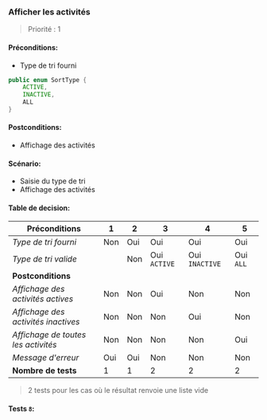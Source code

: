 ### **Afficher les activités**

> Priorité : 1

#### Préconditions:

- Type de tri fourni

```java
public enum SortType {
	ACTIVE,
	INACTIVE,
	ALL
}
```

#### Postconditions:

- Affichage des activités

#### Scénario:

- Saisie du type de tri
- Affichage des activités

#### Table de decision:

| Préconditions                       | 1   | 2   | 3            | 4              | 5         |
| ----------------------------------- | --- | --- | ------------ | -------------- | --------- |
| _Type de tri fourni_                | Non | Oui | Oui          | Oui            | Oui       |
| _Type de tri valide_                |     | Non | Oui `ACTIVE` | Oui `INACTIVE` | Oui `ALL` |
| **Postconditions**                  |     |     |              |                |           |
| _Affichage des activités actives_   | Non | Non | Oui          | Non            | Non       |
| _Affichage des activités inactives_ | Non | Non | Non          | Oui            | Non       |
| _Affichage de toutes les activités_ | Non | Non | Non          | Non            | Oui       |
| _Message d'erreur_                  | Oui | Oui | Non          | Non            | Non       |
| **Nombre de tests**                 | 1   | 1   | 2            | 2              | 2         |

> 2 tests pour les cas où le résultat renvoie une liste vide

#### Tests `8`:
